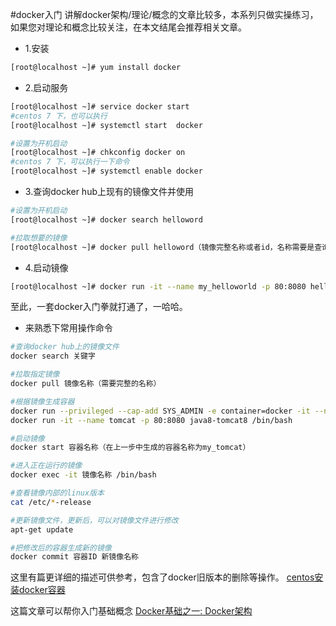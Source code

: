 #docker入门
讲解docker架构/理论/概念的文章比较多，本系列只做实操练习，如果您对理论和概念比较关注，在本文结尾会推荐相关文章。

- 1.安装
```bash
[root@localhost ~]# yum install docker
```

- 2.启动服务
```bash
[root@localhost ~]# service docker start 
#centos 7 下，也可以执行
[root@localhost ~]# systemctl start  docker

#设置为开机启动
[root@localhost ~]# chkconfig docker on
#centos 7 下，可以执行一下命令
[root@localhost ~]# systemctl enable docker
```

- 3.查询docker hub上现有的镜像文件并使用
```bash
#设置为开机启动
[root@localhost ~]# docker search helloword

#拉取想要的镜像
[root@localhost ~]# docker pull helloword（镜像完整名称或者id，名称需要是查询出来的带/的所有字符）
```

- 4.启动镜像
```bash
[root@localhost ~]# docker run -it --name my_helloworld -p 80:8080 helloworld /bin/bash
```

至此，一套docker入门拳就打通了，一哈哈。

- 来熟悉下常用操作命令
```bash
#查询docker hub上的镜像文件
docker search 关键字

#拉取指定镜像
docker pull 镜像名称（需要完整的名称）

#根据镜像生成容器
docker run --privileged --cap-add SYS_ADMIN -e container=docker -it --name my_tomcat -p 0.0.0.0:8080:8080  -d  --restart=always tomcat
docker run -it --name tomcat -p 80:8080 java8-tomcat8 /bin/bash

#启动镜像
docker start 容器名称（在上一步中生成的容器名称为my_tomcat）

#进入正在运行的镜像
docker exec -it 镜像名称 /bin/bash

#查看镜像内部的linux版本
cat /etc/*-release

#更新镜像文件，更新后，可以对镜像文件进行修改
apt-get update

#把修改后的容器生成新的镜像
docker commit 容器ID 新镜像名称   
```
这里有篇更详细的描述可供参考，包含了docker旧版本的删除等操作。
[centos安装docker容器](http://www.cnblogs.com/coolworld/p/5486640.html)

这篇文章可以帮你入门基础概念
[Docker基础之一: Docker架构](https://yq.aliyun.com/articles/130)